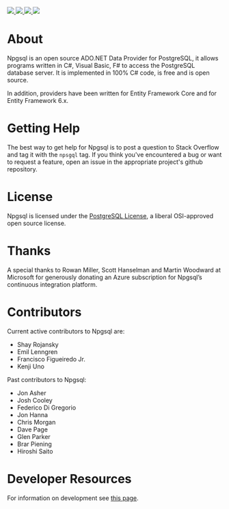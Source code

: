 <p id="badges">
  <a href="https://www.nuget.org/packages/Npgsql/">
    <img src="https://img.shields.io/nuget/v/Npgsql.svg?label=Stable&amp;style=plastic;maxAge=600" />
  </a>

  <a href="https://www.myget.org/gallery/npgsql-unstable">
    <img src="https://img.shields.io/myget/npgsql-unstable/vpre/npgsql.svg?label=Unstable&amp;style=plastic;maxAge=600" />
  </a>

  <a href="http://build.npgsql.org/viewType.html?buildTypeId=npgsql_CompileReleaseAndPush&guest=1">
    <img src="https://img.shields.io/teamcity/http/build.npgsql.org/s/npgsql_CompileReleaseAndPush.svg?label=TeamCity&amp;style=plastic;maxAge=600" />
  </a>

  <a href="https://gitter.im/npgsql/npgsql">
    <img src="https://img.shields.io/badge/GITTER-JOIN%20CHAT-brightgreen.svg?style=plastic;maxAge=600" />
  </a>
</p>

# About

Npgsql is an open source ADO.NET Data Provider for PostgreSQL, it allows programs written in C#, Visual Basic, F# to access the PostgreSQL database server.
It is implemented in 100% C# code, is free and is open source.

In addition, providers have been written for Entity Framework Core and for Entity Framework 6.x.

# Getting Help

The best way to get help for Npgsql is to post a question to Stack Overflow and tag it with the `npsgql` tag.
If you think you've encountered a bug or want to request a feature, open an issue in the appropriate project's github repository.

# License

Npgsql is licensed under the [PostgreSQL License](https://github.com/npgsql/npgsql/blob/master/LICENSE.txt), a liberal OSI-approved open source license.

# Thanks

A special thanks to Rowan Miller, Scott Hanselman and Martin Woodward at Microsoft for generously donating an Azure subscription for Npgsql’s continuous integration platform.

# Contributors

Current active contributors to Npgsql are:

* Shay Rojansky
* Emil Lenngren
* Francisco Figueiredo Jr.
* Kenji Uno

Past contributors to Npgsql:

* Jon Asher
* Josh Cooley
* Federico Di Gregorio
* Jon Hanna
* Chris Morgan
* Dave Page
* Glen Parker
* Brar Piening
* Hiroshi Saito

# Developer Resources

For information on development see [this page](dev/index.md).
